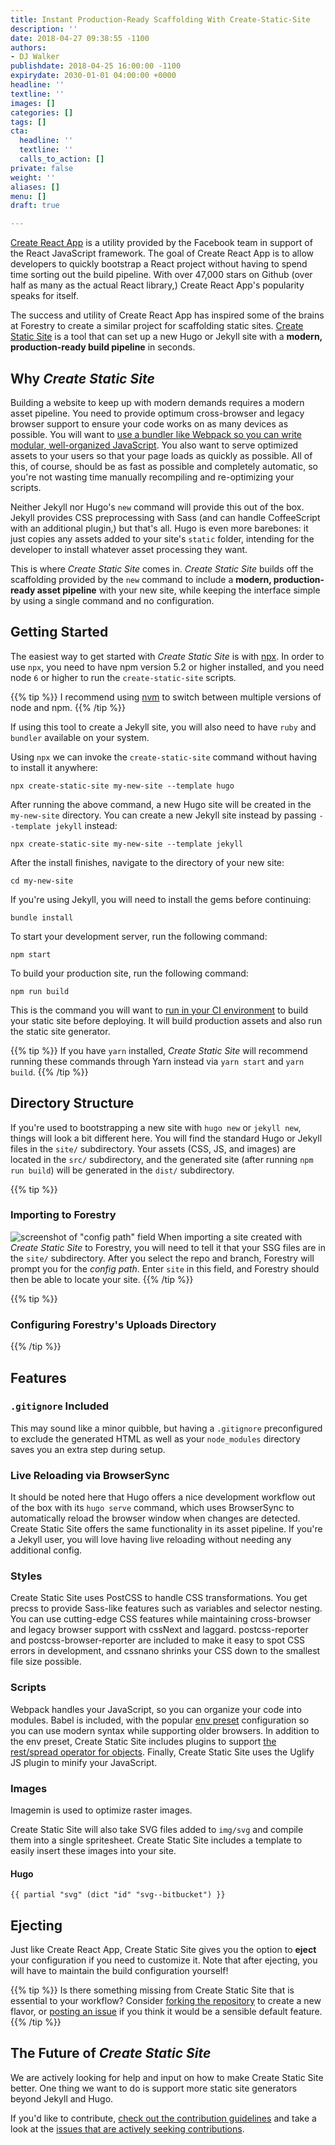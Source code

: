 ```yaml
---
title: Instant Production-Ready Scaffolding With Create-Static-Site
description: ''
date: 2018-04-27 09:38:55 -1100
authors:
- DJ Walker
publishdate: 2018-04-25 16:00:00 -1100
expirydate: 2030-01-01 04:00:00 +0000
headline: ''
textline: ''
images: []
categories: []
tags: []
cta:
  headline: ''
  textline: ''
  calls_to_action: []
private: false
weight: ''
aliases: []
menu: []
draft: true

---
```

[Create React App](https://github.com/facebook/create-react-app) is a utility provided by the Facebook team in support of the React JavaScript framework. The goal of Create React App is to allow developers to quickly bootstrap a React project without having to spend time sorting out the build pipeline. With over 47,000 stars on Github (over half as many as the actual React library,) Create React App's popularity speaks for itself.

The success and utility of Create React App has inspired some of the brains at Forestry to create a similar project for scaffolding static sites. [Create Static Site](https://github.com/forestryio/create-static-site) is a tool that can set up a new Hugo or Jekyll site with a **modern, production-ready build pipeline** in seconds.

## Why *Create Static Site*

Building a website to keep up with modern demands requires a modern asset pipeline. You need to provide optimum cross-browser and legacy browser support to ensure your code works on as many devices as possible. You will want to [use a bundler like Webpack so you can write modular, well-organized JavaScript](https://forestry.io/blog/write-better-javascript-with-webpack/). You also want to serve optimized assets to your users so that your page loads as quickly as possible. All of this, of course, should be as fast as possible and completely automatic, so you're not wasting time manually recompiling and re-optimizing your scripts.

Neither Jekyll nor Hugo's `new` command will provide this out of the box. Jekyll provides CSS preprocessing with Sass (and can handle CoffeeScript with an additional plugin,) but that's all. Hugo is even more barebones: it just copies any assets added to your site's `static` folder, intending for the developer to install whatever asset processing they want.

This is where *Create Static Site* comes in. *Create Static Site* builds off the scaffolding provided by the `new` command to include a **modern, production-ready asset pipeline** with your new site, while keeping the interface simple by using a single command and no configuration.

## Getting Started

The easiest way to get started with *Create Static Site* is with [npx](https://www.npmjs.com/package/npx). In order to use `npx`, you need to have npm version 5.2 or higher installed, and you need node `6` or higher to run the `create-static-site` scripts.

{{% tip %}}
I recommend using [nvm](https://github.com/creationix/nvm) to switch between multiple versions of node and npm.
{{% /tip %}}

If using this tool to create a Jekyll site, you will also need to have `ruby` and `bundler` available on your system.

Using `npx` we can invoke the `create-static-site` command without having to install it anywhere:

```
npx create-static-site my-new-site --template hugo
```

After running the above command, a new Hugo site will be created in the `my-new-site` directory. You can create a new Jekyll site instead by passing `--template jekyll` instead:

```
npx create-static-site my-new-site --template jekyll
```

After the install finishes, navigate to the directory of your new site:

```
cd my-new-site
```

If you're using Jekyll, you will need to install the gems before continuing:

```
bundle install
```

To start your development server, run the following command:

```
npm start
```

To build your production site, run the following command:

```
npm run build
```

This is the command you will want to [run in your CI environment](https://forestry.io/blog/automate-deploy-w-circle-ci/) to build your static site before deploying. It will build production assets and also run the static site generator.

{{% tip %}}
If you have `yarn` installed, *Create Static Site* will recommend running these commands through Yarn instead via `yarn start` and `yarn build`.
{{% /tip %}}



## Directory Structure

If you're used to bootstrapping a new site with `hugo new` or `jekyll new`, things will look a bit different here. You will find the standard Hugo or Jekyll files in the `site/` subdirectory. Your assets (CSS, JS, and images) are located in the `src/` subdirectory, and the generated site (after running `npm run build`) will be generated in the `dist/` subdirectory.

{{% tip %}}
### Importing to Forestry
![screenshot of "config path" field]()
When importing a site created with *Create Static Site* to Forestry, you will need to tell it that your SSG files are in the `site/` subdirectory. After you select the repo and branch, Forestry will prompt you for the *config path*. Enter `site` in this field, and Forestry should then be able to locate your site.
{{% /tip %}}

{{% tip %}}

### Configuring Forestry's Uploads Directory

{{% /tip %}}



## Features

### `.gitignore` Included
This may sound like a minor quibble, but having a `.gitignore` preconfigured to exclude the generated HTML as well as your `node_modules` directory saves you an extra step during setup.

### Live Reloading via BrowserSync

It should be noted here that Hugo offers a nice development workflow out of the box with its `hugo serve` command, which uses BrowserSync to automatically reload the browser window when changes are detected. Create Static Site offers the same functionality in its asset pipeline. If you're a Jekyll user, you will love having live reloading without needing any additional config.

### Styles

Create Static Site uses PostCSS to handle CSS transformations. You get precss to provide Sass-like features such as variables and selector nesting. You can use cutting-edge CSS features while maintaining cross-browser and legacy browser support with cssNext and laggard. postcss-reporter and postcss-browser-reporter are included to make it easy to spot CSS errors in development, and cssnano shrinks your CSS down to the smallest file size possible.

### Scripts

Webpack handles your JavaScript, so you can organize your code into modules. Babel is included, with the popular [env preset](https://babeljs.io/docs/plugins/preset-env/) configuration so you can use modern syntax while supporting older browsers. In addition to the env preset, Create Static Site includes plugins to support [the rest/spread operator for objects](https://babeljs.io/docs/plugins/transform-object-rest-spread). Finally, Create Static Site uses the Uglify JS plugin to minify your JavaScript.

### Images

Imagemin is used to optimize raster images.

Create Static Site will also take SVG files added to `img/svg` and compile them into a single spritesheet. Create Static Site includes a template to easily insert these images into your site.

#### Hugo
```
{{ partial "svg" (dict "id" "svg--bitbucket") }}
```

## Ejecting

Just like Create React App, Create Static Site gives you the option to **eject** your configuration if you need to customize it. Note that after ejecting, you will have to maintain the build configuration yourself!

{{% tip %}}
Is there something missing from Create Static Site that is essential to your workflow? Consider [forking the repository]() to create a new flavor, or [posting an issue]() if you think it would be a sensible default feature.
{{% /tip %}}

## The Future of *Create Static Site*

We are actively looking for help and input on how to make Create Static Site better. One thing we want to do is support more static site generators beyond Jekyll and Hugo.

If you'd like to contribute, [check out the contribution guidelines](https://github.com/forestryio/create-static-site/blob/master/CONTRIBUTING.md) and take a look at the [issues that are actively seeking contributions](https://github.com/forestryio/create-static-site/issues?q=is%3Aissue+is%3Aopen+label%3A%22help+wanted%22).